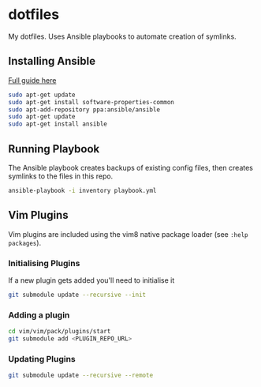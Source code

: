 # dotfiles
My dotfiles. Uses Ansible playbooks to automate creation of symlinks.

## Installing Ansible
[Full guide here](http://docs.ansible.com/ansible/latest/installation_guide/intro_installation.html)
```bash
sudo apt-get update
sudo apt-get install software-properties-common
sudo apt-add-repository ppa:ansible/ansible
sudo apt-get update
sudo apt-get install ansible
```

## Running Playbook
The Ansible playbook creates backups of existing config files, then creates symlinks to the files in this repo.
```bash
ansible-playbook -i inventory playbook.yml
```

## Vim Plugins
Vim plugins are included using the vim8 native package loader (see `:help packages`).

### Initialising Plugins
If a new plugin gets added you'll need to initialise it
```bash
git submodule update --recursive --init
```

### Adding a plugin
```bash
cd vim/vim/pack/plugins/start
git submodule add <PLUGIN_REPO_URL>
```

### Updating Plugins
```bash
git submodule update --recursive --remote
```
